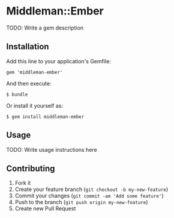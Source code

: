 # Middleman::Ember

TODO: Write a gem description

## Installation

Add this line to your application's Gemfile:

    gem 'middleman-ember'

And then execute:

    $ bundle

Or install it yourself as:

    $ gem install middleman-ember

## Usage

TODO: Write usage instructions here

## Contributing

1. Fork it
2. Create your feature branch (`git checkout -b my-new-feature`)
3. Commit your changes (`git commit -am 'Add some feature'`)
4. Push to the branch (`git push origin my-new-feature`)
5. Create new Pull Request
